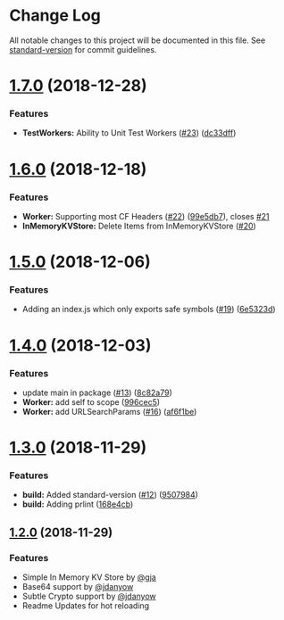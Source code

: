 # Change Log

All notable changes to this project will be documented in this file. See [standard-version](https://github.com/conventional-changelog/standard-version) for commit guidelines.

<a name="1.7.0"></a>
# [1.7.0](https://github.com/gja/cloudflare-worker-local/compare/v1.6.0...v1.7.0) (2018-12-28)


### Features

* **TestWorkers:** Ability to Unit Test Workers ([#23](https://github.com/gja/cloudflare-worker-local/issues/23)) ([dc33dff](https://github.com/gja/cloudflare-worker-local/commit/dc33dff))



<a name="1.6.0"></a>
# [1.6.0](https://github.com/gja/cloudflare-worker-local/compare/v1.5.0...v1.6.0) (2018-12-18)


### Features

* **Worker:** Supporting most CF Headers ([#22](https://github.com/gja/cloudflare-worker-local/issues/22)) ([99e5db7](https://github.com/gja/cloudflare-worker-local/commit/99e5db7)), closes [#21](https://github.com/gja/cloudflare-worker-local/issues/21)
* **InMemoryKVStore:** Delete Items from InMemoryKVStore ([#20](https://github.com/gja/cloudflare-worker-local/pull/20))


<a name="1.5.0"></a>
# [1.5.0](https://github.com/gja/cloudflare-worker-local/compare/v1.4.0...v1.5.0) (2018-12-06)


### Features

* Adding an index.js which only exports safe symbols ([#19](https://github.com/gja/cloudflare-worker-local/issues/19)) ([6e5323d](https://github.com/gja/cloudflare-worker-local/commit/6e5323d))



<a name="1.4.0"></a>
# [1.4.0](https://github.com/gja/cloudflare-worker-local/compare/v1.3.0...v1.4.0) (2018-12-03)


### Features

* update main in package ([#13](https://github.com/gja/cloudflare-worker-local/issues/13)) ([8c82a79](https://github.com/gja/cloudflare-worker-local/commit/8c82a79))
* **Worker:** add self to scope ([996cec5](https://github.com/gja/cloudflare-worker-local/commit/996cec5))
* **Worker:** add URLSearchParams ([#16](https://github.com/gja/cloudflare-worker-local/issues/16)) ([af6f1be](https://github.com/gja/cloudflare-worker-local/commit/af6f1be))



<a name="1.3.0"></a>
# [1.3.0](https://github.com/gja/cloudflare-worker-local/compare/v1.2.0...v1.3.0) (2018-11-29)


### Features

* **build:** Added standard-version ([#12](https://github.com/gja/cloudflare-worker-local/issues/12)) ([9507984](https://github.com/gja/cloudflare-worker-local/commit/9507984))
* **build:** Adding prlint ([168e4cb](https://github.com/gja/cloudflare-worker-local/commit/168e4cb))



<a name="1.2.0"></a>
## [1.2.0](https://github.com/gja/cloudflare-worker-local/compare/v1.1.0...v1.2.0) (2018-11-29)


### Features

* Simple In Memory KV Store by [@gja](https://github.com/gja)
* Base64 support by [@jdanyow](https://github.com/jdanyow)
* Subtle Crypto support by [@jdanyow](https://github.com/jdanyow)
* Readme Updates for hot reloading
